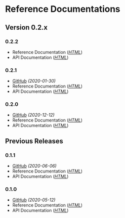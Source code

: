 # Reference Documentations

## Version 0.2.x

### 0.2.2 <Badge text="Latest Snapshot" type="warn" vertical="top"/> 
* Reference Documentation (_[HTML](https://chhorz.github.io/oas-generator/docs/0.2.2-SNAPSHOT/oas-generator.html)_)
* API Documentation (_[HTML](https://chhorz.github.io/oas-generator/docs/0.2.2-SNAPSHOT/apidocs/)_)

### 0.2.1 <Badge text="Latest Release" vertical="top"/>
* [GitHub](https://github.com/chhorz/oas-generator/releases/tag/v0.2.1) _(2020-01-30)_
* Reference Documentation (_[HTML](https://chhorz.github.io/oas-generator/docs/0.2.1/oas-generator.html)_)
* API Documentation (_[HTML](https://chhorz.github.io/oas-generator/docs/0.2.1/apidocs/)_)

### 0.2.0 
* [GitHub](https://github.com/chhorz/oas-generator/releases/tag/v0.2.0) _(2020-12-12)_
* Reference Documentation (_[HTML](https://chhorz.github.io/oas-generator/docs/0.2.0/oas-generator.html)_)
* API Documentation (_[HTML](https://chhorz.github.io/oas-generator/docs/0.2.0/apidocs/)_)

## Previous Releases

### 0.1.1
* [GitHub](https://github.com/chhorz/oas-generator/releases/tag/v0.1.1) _(2020-06-06)_
* Reference Documentation (_[HTML](https://chhorz.github.io/oas-generator/docs/0.1.1/oas-generator.html)_)
* API Documentation (_[HTML](https://chhorz.github.io/oas-generator/docs/0.1.1/apidocs/)_)

### 0.1.0 
* [GitHub](https://github.com/chhorz/oas-generator/releases/tag/v0.1.0) _(2020-05-12)_
* Reference Documentation (_[HTML](https://chhorz.github.io/oas-generator/docs/0.1.0/oas-generator.html)_)
* API Documentation (_[HTML](https://chhorz.github.io/oas-generator/docs/0.1.0/apidocs/)_)
